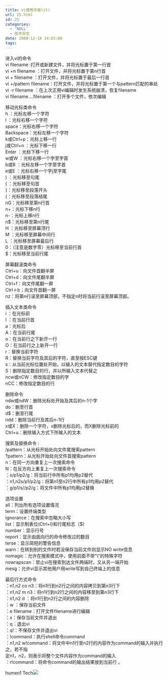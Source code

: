 ```yaml
---
title: vi使用手册(zt)
url: 25.html
id: 25
categories:
  - 'NULL'
  - 技术杂文
date: 2008-12-18 14:03:00
tags:
---
```


进入vi的命令  
vi filename :打开或新建文件，并将光标置于第一行首  
vi +n filename ：打开文件，并将光标置于第n行首  
vi + filename ：打开文件，并将光标置于最后一行首  
vi +/pattern filename：打开文件，并将光标置于第一个与pattern匹配的串处  
vi -r filename ：在上次正用vi编辑时发生系统崩溃，恢复filename  
vi filename....filename ：打开多个文件，依次编辑

移动光标类命令  
h ：光标左移一个字符  
l ：光标右移一个字符  
space：光标右移一个字符  
Backspace：光标左移一个字符  
k或Ctrl+p：光标上移一行  
j或Ctrl+n ：光标下移一行  
Enter ：光标下移一行  
w或W ：光标右移一个字至字首  
b或B ：光标左移一个字至字首  
e或E ：光标右移一个字j至字尾  
) ：光标移至句尾  
( ：光标移至句首  
}：光标移至段落开头  
{：光标移至段落结尾  
nG：光标移至第n行首  
n+：光标下移n行  
n-：光标上移n行  
n$：光标移至第n行尾  
H ：光标移至屏幕顶行  
M ：光标移至屏幕中间行  
L ：光标移至屏幕最后行  
0：（注意是数字零）光标移至当前行首  
$：光标移至当前行尾

屏幕翻滚类命令  
Ctrl+u：向文件首翻半屏  
Ctrl+d：向文件尾翻半屏  
Ctrl+f：向文件尾翻一屏  
Ctrl＋b；向文件首翻一屏  
nz：将第n行滚至屏幕顶部，不指定n时将当前行滚至屏幕顶部。

插入文本类命令  
i ：在光标前  
I ：在当前行首  
a：光标后  
A：在当前行尾  
o：在当前行之下新开一行  
O：在当前行之上新开一行  
r：替换当前字符  
R：替换当前字符及其后的字符，直至按ESC键  
s：从当前光标位置处开始，以输入的文本替代指定数目的字符  
S：删除指定数目的行，并以所输入文本代替之  
ncw或nCW：修改指定数目的字  
nCC：修改指定数目的行

删除命令  
ndw或ndW：删除光标处开始及其后的n-1个字  
do：删至行首  
d$：删至行尾  
ndd：删除当前行及其后n-1行  
x或X：删除一个字符，x删除光标后的，而X删除光标前的  
Ctrl+u：删除输入方式下所输入的文本

搜索及替换命令 :  
/pattern：从光标开始处向文件尾搜索pattern  
?pattern：从光标开始处向文件首搜索pattern  
n：在同一方向重复上一次搜索命令  
N：在反方向上重复上一次搜索命令  
：s/p1/p2/g：将当前行中所有p1均用p2替代  
：n1,n2s/p1/p2/g：将第n1至n2行中所有p1均用p2替代  
：g/p1/s//p2/g：将文件中所有p1均用p2替换

选项设置  
all：列出所有选项设置情况  
term：设置终端类型  
ignorance：在搜索中忽略大小写  
list：显示制表位(Ctrl+I)和行尾标志（$)  
number：显示行号  
report：显示由面向行的命令修改过的数目  
terse：显示简短的警告信息  
warn：在转到别的文件时若没保存当前文件则显示NO write信息  
nomagic：允许在搜索模式中，使用前面不带"\\"的特殊字符  
nowrapscan：禁止vi在搜索到达文件两端时，又从另一端开始  
mesg：允许vi显示其他用户用write写到自己终端上的信息

最后行方式命令  
：n1,n2 co n3：将n1行到n2行之间的内容拷贝到第n3行下  
：n1,n2 m n3：将n1行到n2行之间的内容移至到第n3行下  
：n1,n2 d ：将n1行到n2行之间的内容删除  
：w ：保存当前文件  
：e filename：打开文件filename进行编辑  
：x：保存当前文件并退出  
：q：退出vi  
：q!：不保存文件并退出vi  
：!command：执行shell命令command  
：n1,n2 w!command：将文件中n1行至n2行的内容作为command的输入并执行之，若不指  
定n1，n2，则表示将整个文件内容作为command的输入  
：r!command：将命令command的输出结果放到当前行 。

humen1 Tech![](https://blogger.googleusercontent.com/tracker/7269874978253342363-3571090476234292243?l=www.humen1.net)